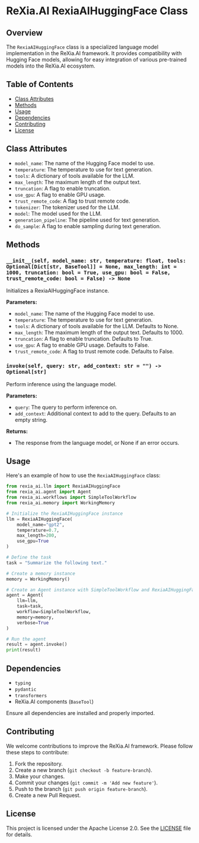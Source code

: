 # ReXia.AI RexiaAIHuggingFace Class

## Overview

The `RexiaAIHuggingFace` class is a specialized language model implementation in the ReXia.AI framework. It provides compatibility with Hugging Face models, allowing for easy integration of various pre-trained models into the ReXia.AI ecosystem.

## Table of Contents

- [Class Attributes](#class-attributes)
- [Methods](#methods)
- [Usage](#usage)
- [Dependencies](#dependencies)
- [Contributing](#contributing)
- [License](#license)

## Class Attributes

- `model_name`: The name of the Hugging Face model to use.
- `temperature`: The temperature to use for text generation.
- `tools`: A dictionary of tools available for the LLM.
- `max_length`: The maximum length of the output text.
- `truncation`: A flag to enable truncation.
- `use_gpu`: A flag to enable GPU usage.
- `trust_remote_code`: A flag to trust remote code.
- `tokenizer`: The tokenizer used for the LLM.
- `model`: The model used for the LLM.
- `generation_pipeline`: The pipeline used for text generation.
- `do_sample`: A flag to enable sampling during text generation.

## Methods

### `__init__(self, model_name: str, temperature: float, tools: Optional[Dict[str, BaseTool]] = None, max_length: int = 1000, truncation: bool = True, use_gpu: bool = False, trust_remote_code: bool = False) -> None`

Initializes a RexiaAIHuggingFace instance.

**Parameters:**

- `model_name`: The name of the Hugging Face model to use.
- `temperature`: The temperature to use for text generation.
- `tools`: A dictionary of tools available for the LLM. Defaults to None.
- `max_length`: The maximum length of the output text. Defaults to 1000.
- `truncation`: A flag to enable truncation. Defaults to True.
- `use_gpu`: A flag to enable GPU usage. Defaults to False.
- `trust_remote_code`: A flag to trust remote code. Defaults to False.

### `invoke(self, query: str, add_context: str = "") -> Optional[str]`

Perform inference using the language model.

**Parameters:**

- `query`: The query to perform inference on.
- `add_context`: Additional context to add to the query. Defaults to an empty string.

**Returns:**

- The response from the language model, or None if an error occurs.

## Usage

Here's an example of how to use the `RexiaAIHuggingFace` class:

```python
from rexia_ai.llm import RexiaAIHuggingFace
from rexia_ai.agent import Agent
from rexia_ai.workflows import SimpleToolWorkflow
from rexia_ai.memory import WorkingMemory

# Initialize the RexiaAIHuggingFace instance
llm = RexiaAIHuggingFace(
    model_name="gpt2",
    temperature=0.7,
    max_length=200,
    use_gpu=True
)

# Define the task
task = "Summarize the following text."

# Create a memory instance
memory = WorkingMemory()

# Create an Agent instance with SimpleToolWorkflow and RexiaAIHuggingFace
agent = Agent(
    llm=llm,
    task=task,
    workflow=SimpleToolWorkflow,
    memory=memory,
    verbose=True
)

# Run the agent
result = agent.invoke()
print(result)
```

## Dependencies

- `typing`
- `pydantic`
- `transformers`
- ReXia.AI components (`BaseTool`)

Ensure all dependencies are installed and properly imported.

## Contributing

We welcome contributions to improve the ReXia.AI framework. Please follow these steps to contribute:

1. Fork the repository.
2. Create a new branch (`git checkout -b feature-branch`).
3. Make your changes.
4. Commit your changes (`git commit -m 'Add new feature'`).
5. Push to the branch (`git push origin feature-branch`).
6. Create a new Pull Request.

## License

This project is licensed under the Apache License 2.0. See the [LICENSE](../LICENSE) file for details.
